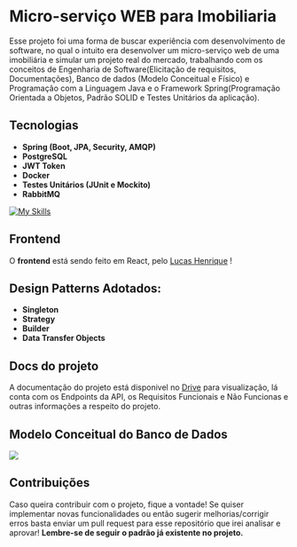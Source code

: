 # Micro-serviço WEB para Imobiliaria

Esse projeto foi uma forma de buscar experiência com desenvolvimento de software, no qual o intuito era desenvolver um micro-serviço web de uma imobiliária e simular um projeto real do mercado, trabalhando com os conceitos de Engenharia de Software(Elicitação de requisitos, Documentações), Banco de dados (Modelo Conceitual e Físico) e Programação com a Linguagem Java e o Framework Spring(Programação Orientada a Objetos, Padrão SOLID e Testes Unitários da aplicação).


## Tecnologias
- **Spring (Boot, JPA, Security, AMQP)**
- **PostgreSQL**
- **JWT Token**
- **Docker**
- **Testes Unitários (JUnit e Mockito)**
- **RabbitMQ**

[![My Skills](https://skillicons.dev/icons?i=java,spring,postgres,rabbitmq,docker,idea)](https://skillicons.dev)

## Frontend
<p>O <b>frontend</b> está sendo feito em React, pelo <a href="https://github.com/LucasHapr?tab=repositories">Lucas Henrique</a> !</p>


## Design Patterns Adotados:
- **Singleton**
- **Strategy**
- **Builder**
- **Data Transfer Objects**


## Docs do projeto
<p>A documentação do projeto está disponivel no <a href="https://docs.google.com/document/d/1WM1EaOUUpoGZRqa8d4gvYXx3mlXO61EHr5N9KrJ_UBw/edit?usp=sharing">Drive</a> para visualização, lá conta com os Endpoints da API, os Requisitos Funcionais e Não Funcionas e outras informações a respeito do projeto.</p>


## Modelo Conceitual do Banco de Dados
<img src="https://github.com/devalvesg/microservice-imobiliaria/modelo-conceitual-bd/ModeloConceitualImob.png"></img>


## Contribuições
Caso queira contribuir com o projeto, fique a vontade! Se quiser implementar novas funcionalidades ou então sugerir melhorias/corrigir erros basta enviar um pull request para esse repositório que irei analisar e aprovar!
**Lembre-se de seguir o padrão já existente no projeto.**